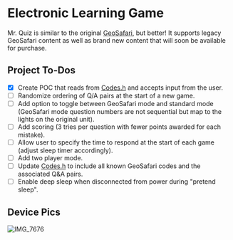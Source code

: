 # Electronic Learning Game
Mr. Quiz is similar to the original [GeoSafari](https://en.wikipedia.org/wiki/GeoSafari), but better! It supports legacy GeoSafari content as well as brand new content that will soon be available for purchase.

## Project To-Dos
- [x] Create POC that reads from [Codes.h](Codes.h) and accepts input from the user.
- [ ] Randomize ordering of Q/A pairs at the start of a new game.
- [ ] Add option to toggle between GeoSafari mode and standard mode (GeoSafari mode question numbers are not sequential but map to the lights on the original unit).
- [ ] Add scoring (3 tries per question with fewer points awarded for each mistake).
- [ ] Allow user to specify the time to respond at the start of each game (adjust sleep timer accordingly).
- [ ] Add two player mode.
- [ ] Update [Codes.h](Codes.h) to include all known GeoSafari codes and the associated Q&A pairs.
- [ ] Enable deep sleep when disconnected from power during "pretend sleep".

## Device Pics

![IMG_7676](https://user-images.githubusercontent.com/7928540/228622020-f4648935-bd6c-4215-b299-7fe03483bc62.jpg)
